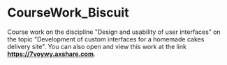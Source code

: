 # CourseWork_Biscuit
Course work on the discipline "Design and usability of user interfaces" on the topic "Development of custom interfaces for a homemade cakes delivery site".
You can also open and view this work at the link **https://7voywy.axshare.com**.
